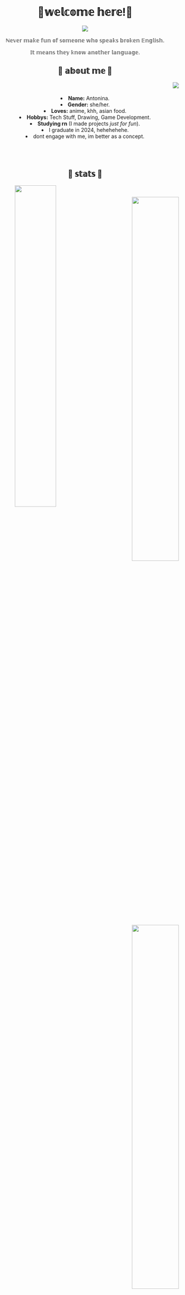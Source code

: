 <body>
  <center>
<h1 align="center"> 🤍𝕨𝕖𝕝𝕔𝕠𝕞𝕖 𝕙𝕖𝕣𝕖!🤍</h1>

<div align="center">
   <img src="https://pa1.aminoapps.com/8302/5c293080c158a1241ce851a523f2833b73fe99fbr1-512-288_hq.gif"  />
  </a>
    <br>
  <p>ℕ𝕖𝕧𝕖𝕣 𝕞𝕒𝕜𝕖 𝕗𝕦𝕟 𝕠𝕗 𝕤𝕠𝕞𝕖𝕠𝕟𝕖 𝕨𝕙𝕠 𝕤𝕡𝕖𝕒𝕜𝕤 𝕓𝕣𝕠𝕜𝕖𝕟 𝔼𝕟𝕘𝕝𝕚𝕤𝕙.</p>
  <p>𝕀𝕥 𝕞𝕖𝕒𝕟𝕤 𝕥𝕙𝕖𝕪 𝕜𝕟𝕠𝕨 𝕒𝕟𝕠𝕥𝕙𝕖𝕣 𝕝𝕒𝕟𝕘𝕦𝕒𝕘𝕖.</p>
</div>
<div>
<h2 align="center">🤍 𝕒𝕓𝕠𝕦𝕥 𝕞𝕖 🤍</h2>
  <div align="center">
<img src="https://i.pinimg.com/originals/bc/65/36/bc65363dbea904974b12c123fcff672e.gif" align="right">
  </div>
  <br><br>
<li>
 <b>Name:</b> Antonina.</span></li>
<li><b>Gender:</b> she/her.</li>
<li><b>Loves:</b> anime, khh, asian food.</li>
<li>
<b>Hobbys:</b> Tech Stuff, Drawing, Game Development.
</li>
<li>
<b>Studying rn</b> (I made projects <i>just for fun</i>).
</li>
<li>I graduate in 2024, hehehehehe.
</li>
<li>dont engage with me, im better as a concept.</li>
<br><br><br>
</div>
<div>
<h2 align="center">🤍 𝕤𝕥𝕒𝕥𝕤 🤍</h2>
  <img align="left" width="47%" src="https://i.pinimg.com/originals/8f/ef/6c/8fef6c01d2e9037e186838cb280004fe.png" />
<div align="right">
  <br>

<a href="https://github.com/kkinovarrr"><img width="50%" src="https://github-readme-stats.vercel.app/api?username=kkinovarrr&theme=dark&title_color=ff3068&bg_color=170F0C&text_color=BB8470"></a>
<a href="https://github.com/kkinovarrr"><img width="50%" src="http://github-readme-streak-stats.herokuapp.com/?user=kkinovarrr&theme=date-night&date_format=M%20j%5B%2C%20Y%5D&ring=ff3068&fire=ff3068&sideNums=ff3068"></a>
</div>
<br>
<h2 align="center">🤍 𝕜𝕟𝕠𝕨𝕝𝕖𝕕𝕘𝕖 🤍</h2>
<p>
  <div align="center">
<img src="https://i.pinimg.com/originals/15/34/96/1534966a79a0e28b14732c099d21c2d3.gif" align="left">
  </div>
<div>
  <br>
  <br>
<p align="center"><img src="https://img.shields.io/badge/c%23-%23239120.svg?style=for-the-badge&logo=c-sharp&logoColor=white"/>
  <img src="https://img.shields.io/badge/c++-%2300599C.svg?style=for-the-badge&logo=c%2B%2B&logoColor=white"/>
  <img src="https://img.shields.io/badge/html5-%23E34F26.svg?style=for-the-badge&logo=html5&logoColor=white"/>
  <img src="https://img.shields.io/badge/CSS-239120?&style=for-the-badge&logo=css3&logoColor=white">
  <img src="https://img.shields.io/badge/python-3670A0?style=for-the-badge&logo=python&logoColor=ffdd54"/>
  <img src="https://img.shields.io/badge/Unity-100000?style=for-the-badge&logo=unity&logoColor=white">
  <img src="https://img.shields.io/badge/MySQL-00000F?style=for-the-badge&logo=mysql&logoColor=white">
  <img src="https://img.shields.io/badge/Visual_Studio-5C2D91?style=for-the-badge&logo=visual%20studio&logoColor=white">
  <br>
  I know English(B2) and Russian(Native). I am good at writing, learning new and memes, hehe!
</p>
</div>
<h3 align="center">🤍𝕔𝕠𝕟𝕥𝕒𝕔𝕥 𝕞𝕖🤍<br>
</h3>
<p align="center"><a href="https://t.me/kkinovarrr" target="_blank"><img src="https://img.shields.io/badge/Telegram-2CA5E0?style=for-the-badge&logo=telegram&logoColor=white"/></a> 
<a href="https://discord.com/users/491281679713959936" target="_blank"><img src="https://img.shields.io/badge/Discord-%235865F2.svg?style=for-the-badge&logo=discord&logoColor=white"/></a></p>
</div>

